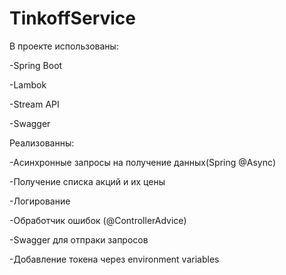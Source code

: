 # TinkoffService
В проекте использованы: 

-Spring Boot

-Lambok

-Stream API

-Swagger

Реализованны:

-Асинхронные запросы на получение данных(Spring @Async)

-Получение списка акций и их цены

-Логирование

-Обработчик ошибок (@ControllerAdvice)

-Swagger для отпраки запросов

-Добавление токена через environment variables

